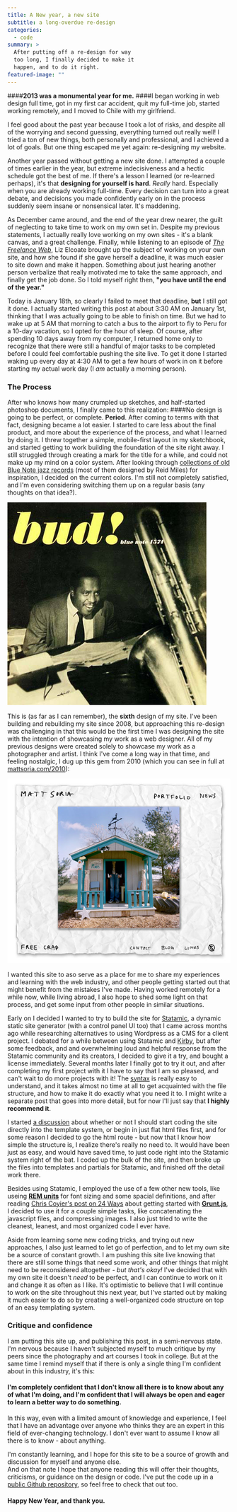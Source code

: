 ```yaml
---
title: A New year, a new site
subtitle: a long-overdue re-design
categories:
  - code
summary: >
  After putting off a re-design for way
  too long, I finally decided to make it
  happen, and to do it right.
featured-image: ""
---
```

####**2013 was a monumental year for me.** 
####I began working in web design full time, got in my first car accident, quit my full-time job, started working remotely, and I moved to Chile with my girlfriend.

I feel good about the past year because I took a lot of risks, and despite all of the worrying and second guessing, everything turned out really well! I tried a ton of new things, both personally and professional, and I achieved a lot of goals. But one thing escaped me yet again: re-designing my website. 

Another year passed without getting a new site done. I attempted a couple of times earlier in the year, but extreme indecisiveness and a hectic schedule got the best of me. If there's a lesson I learned (or re-learned perhaps), it's that **designing for yourself is hard**. _Really_ hard. Especially when you are already working full-time. Every decision can turn into a great debate, and decisions you made confidently early on in the process suddenly seem insane or nonsensical later. It's maddening.

As December came around, and the end of the year drew nearer, the guilt of neglecting to take time to work on my own set in. Despite my previous statements, I actually really love working on my own sites - it's a blank canvas, and a great challenge. Finally, while listening to an episode of [_The Freelance Web_](http://www.thefreelanceweb.com), Liz Elcoate brought up the subject of working on your own site, and how she found if she gave herself a deadline, it was much easier to site down and make it happen. Something about just hearing another person verbalize that really motivated me to take the same approach, and finally get the job done. So I told myself right then, **"you have until the end of the year."**

Today is January 18th, so clearly I failed to meet that deadline, **but** I still got it done. I actually started writing this post at about 3:30 AM on January 1st, thinking that I was actually going to be able to finish on time. But we had to wake up at 5 AM that morning to catch a bus to the airport to fly to Peru for a 10-day vacation, so I opted for the hour of sleep. Of course, after spending 10 days away from my computer, I returned home only to recognize that there were still a handful of major tasks to be completed before I could feel comfortable pushing the site live. To get it done I started waking up every day at 4:30 AM to get a few hours of work in on it before starting my actual work day (I _am_ actually a morning person).

### The Process

After who knows how many crumpled up sketches, and half-started photoshop documents, I finally came to this realization:
####No design is going to be perfect, or complete. **Period**.
After coming to terms with that fact, designing became a lot easier. I started to care less about the final product, and more about the experience of the process, and what I learned by doing it. I threw together a simple, mobile-first layout in my sketchbook, and started getting to work building the foundation of the site right away. I still struggled through creating a mark for the title for a while, and could not make up my mind on a color system. After looking through [collections of old Blue Note jazz records](http://www.birkajazz.com/archive/bluenote4000.htm) (most of them designed by Reid Miles) for inspiration, I decided on the current colors. I'm still not completely satisfied, and I'm even considering switching them up on a regular basis (any thoughts on that idea?).

![Bud Powell](/_themes/mattsoria/img/blog/budpowell.jpg)

This is (as far as I can remember), the **sixth** design of my site. I've been building and rebuilding my site since 2008, but approaching this re-design was challenging in that this would be the first time I was designing the site with the intention of showcasing my work as a web designer. All of my previous designs were created solely to showcase my work as a photographer and artist. I think I've come a long way in that time, and feeling nostalgic, I dug up this gem from 2010 (which you can see in full at [mattsoria.com/2010](http://www.mattsoria.com/2010)):

[![MattSoria.com circa 2010](/_themes/mattsoria/img/blog/mysite-2010.jpg)](http://www.mattsoria.com/2010)

 I wanted this site to aso serve as a place for me to share my experiences and learning with the web industry, and other people getting started out that might benefit from the mistakes I've made. Having worked remotely for a while now, while living abroad, I also hope to shed some light on that process, and get some input from other people in similar situations.

Early on I decided I wanted to try to build the site for [Statamic](http://statamic.com/), a dynamic static site generator (with a control panel UI too) that I came across months ago while researching alternatives to using Wordpress as a CMS for a client project. I debated for a while between using Statamic and [Kirby](http://www.getkirby.com), but after some feedback, and and overwhelming loud and helpful response from the Statamic community and its creators, I decided to give it a try, and bought a license immediately. Several months later I finally got to try it out, and after completing my first project with it I have to say that I am so pleased, and can't wait to do more projects with it! The [syntax](http://statamic.github.io/statamic-cheat-sheet/) is really easy to understand, and it takes almost no time at all to get acquainted with the file structure, and how to make it do exactly what you need it to. I might write a separate post that goes into more detail, but for now I'll just say that **I highly recommend it**.

I started [a discussion](https://news.layervault.com/stories/11295-ask-dn-whats-your-process-for-designing-in-the-browser-for-a-cmsframework) about whether or not I should start coding the site directly into the template system, or begin in just flat html files first, and for some reason I decided to go the html route - but now that I know how simple the structure is, I realize there's really no need to. It would have been just as easy, and would have saved time, to just code right into the Statamic system right of the bat. I coded up the bulk of the site, and then broke up the files into templates and partials for Statamic, and finished off the detail work there.

Besides using Statamic, I employed the use of a few other new tools, like useing **[REM units](http://css-tricks.com/theres-more-to-the-css-rem-unit-than-font-sizing/)** for font sizing and some spacial definitions, and after reading [Chris Coyier's post on 24 Ways](http://24ways.org/2013/grunt-is-not-weird-and-hard/) about getting started with **[Grunt.js](http://gruntjs.com/)**, I decided to use it for a couple simple tasks, like concatenating the javascript files, and compressing images. I also just tried to write the cleanest, leanest, and most organized code I ever have. 

Aside from learning some new coding tricks, and trying out new approaches, I also just learned to let go of perfection, and to let my own site be a source of constant growth. I am pushing this site live knowing that there are still some things that need some work, and other things that might need to be reconsidered altogether - _but that's okay!_ I've decided that with my own site it doesn't _need_ to be perfect, and I can continue to work on it and change it as often as I like. It's optimistic to believe that I will continue to work on the site throughout this next year, but I've started out by making it much easier to do so by creating a well-organized code structure on top of an easy templating system.  

### Critique and confidence
I am putting this site up, and publishing this post, in a semi-nervous state. I'm nervous because I haven't subjected myself to much critique by my peers since the photography and art courses I took in college. But at the same time I remind myself that if there is only a single thing I'm confident about in this industry, it's this:
#### I'm completely confident that I don't know all there is to know about any of what I'm doing, and I'm confident that I will always be open and eager to learn a better way to do something.
In this way, even with a limited amount of knowledge and experience, I feel that I have an advantage over anyone who thinks they are an expert in this field of ever-changing technology. I don't ever want to assume I know all there is to know - about anything.

I'm constantly learning, and I hope for this site to be a source of growth and discussion for myself and anyone else.  
And on that note I hope that anyone reading this will  offer their thoughts, criticisms, or guidance on the design or code. I've put the code up in a [public Github repository](https://github.com/poopsplat/mattsoria), so feel free to check that out too.

#### Happy New Year, and thank you.



